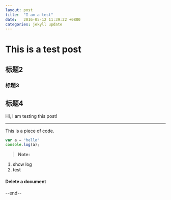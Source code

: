 ```yaml
---
layout: post
title:  "I am a test"
date:   2016-05-12 11:39:22 +0800
categories: jekyll update
---
```


# This is a test post
## 标题2
### 标题3

标题4
------

Hi, I am testing this post!

---------
This is a piece of code.
```js
var a = "hello"
console.log(a);
```

> **Note:**
1. show log
2. test

#### <i class="icon-trash"></i> Delete a document

--end--
